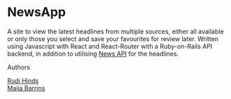 # NewsApp

A site to view the latest headlines from multiple sources, either all available or only those you select and save your favourites for review later. Written using Javascript with React and React-Router with a Ruby-on-Rails API backend, in addition to utilising [News API](https://newsapi.org/) for the headlines.


Authors

[Rudi Hinds](https://github.com/rudihinds)   
[Maija Barrins](https://github.com/mbarrins)
